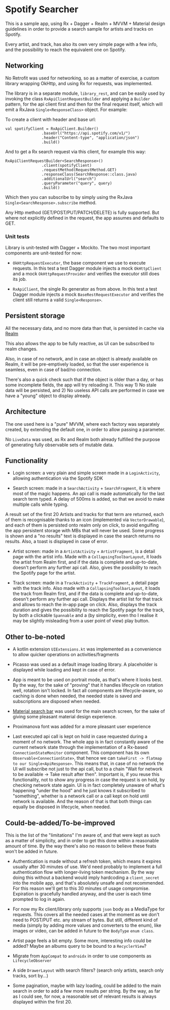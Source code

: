 # Spotify Searcher

This is a sample app, using Rx + Dagger + Realm + MVVM + Material design guidelines in order to provide a search sample for artists and tracks on Spotify.

Every artist, and track, has also its own very simple page with a few info, and the possibility to reach the equivalent one on Spotify.

## Networking

No Retrofit was used for networking, so as a matter of exercise, a custom library wrapping OkHttp, and using Rx for requests, was implemented.

The library is in a separate module, `library_rest`, and can be easily used by invoking the class `RxApiClientRequestBuilder` and applying a `Builder` pattern, for the api client first and then for the final request itself, which will emit a RxJava `Single<ResponseClass>` object. For example:

To create a client with header and base url:

```
val spotifyClient = RxApiClient.Builder()
                .baseUrl("https://api.spotify.com/v1/")
                .header("Content-type", "application/json")
                .build()
```

And to get a Rx search request via this client, for example this way:

```
RxApiClientRequestBuilder<SearchResponse>()
                .client(spotifyClient)
                .requestMethod(RequestMethod.GET)
                .responseClass(SearchResponse::class.java)
                .additionalUrl("search")
                .queryParameter("query", query)
                .build()
```

Which then you can subscribe to by simply using the RxJava `Single<SearchResponse>.subscribe` method. 

Any Http method (GET/POST/PUT/PATCH/DELETE) is fully supported. But where not explicitly defined in the request, the app assumes and defaults to GET.

### Unit tests

Library is unit-tested with Dagger + Mockito. The two most important components are unit-tested for now: 

- `OkHttpRequestExecutor`, the base component we use to execute requests. In this test a test Dagger module injects a mock `OkHttpClient` and a mock `OkHttpRequestProvider` and verifies the executor still does its job.

- `RxApiClient`, the single Rx generator as from above. In this test a test Dagger module injects a mock `BaseRestRequestExecutor` and verifies the client still returns a valid `Single<Response>`.


## Persistent storage

All the necessary data, and no more data than that, is persisted in cache via [Realm](https://realm.io/) 

This also allows the app to be fully reactive, as UI can be subscribed to realm changes.

Also, in case of no network, and in case an object is already available on Realm, it will be pre-emptively loaded, so that the user experience is seamless, even in case of bad/no connection.

There's also a quick check such that if the object is older than a day, or has some incomplete fields, the app will try reloading it. This way 1) No stale data will be persisted, and 2) No useless API calls are performed in case we have a "young" object to display already.

## Architecture

The one used here is a "pure" MVVM, where each factory was separately created, by extending the default one, in order to allow passing a parameter.

No `LiveData` was used, as Rx and Realm both already fulfilled the purpose of generating fully observable sets of mutable data.

## Functionality

- Login screen: a very plain and simple screen made in a `LoginActivity`, allowing authentication via the Spotify SDK

- Search screen: made in a `SearchActivity` + `SearchFragment`, it is where most of the magic happens. An api call is made automatically for the last search term typed. A delay of 500ms is added, so that we avoid to make multiple calls while typing. 

A result set of the first 20 Artists and tracks for that term are returned, each of them is recognisable thanks to an icon (implemented via `VectorDrawable`), and each of them is persisted onto realm only on click, to avoid engulfing the app persistent storage with MBs that will never be used. Some progress is shown and a "no results" text is displayed in case the search returns no results. Also, a toast is displayed in case of error. 

- Artist screen: made in a `ArtistActivity` + `ArtistFragment`, is a detail page with the artist info. Made with a `CollapsingToolbarLayout`, it loads the artist from Realm first, and if the data is complete and up-to-date, doesn't perform any further api call. Also, gives the possibility to reach the Spotify page for the artist.

- Track screen: made in a `TrackActivity` + `TrackFragment`, a detail page with the track info. Also made with a `CollapsingToolbarLayout`, it loads the track from Realm first, and if the data is complete and up-to-date, doesn't perform any further api call. Displays the artist list for that track and allows to reach the in-app page on click. Also, displays the track duration and gives the possibility to reach the Spotify page for the track, by both a clickable `Spannable` and a (by simplicity, even tho I realise it may be slightly misleading from a user point of view) play button.

## Other to-be-noted

- A kotlin extension `UIExtensions.kt` was implemented as a convenience to allow quicker operations on activities/fragments

- Picasso was used as a default image loading library. A placeholder is displayed while loading and kept in case of error.

- App is meant to be used on portrait mode, as that's where it looks best. By the way, for the sake of "proving" that it handles lifecycle on rotation well, rotation isn't locked. In fact all components are lifecycle-aware, so caching is done when needed, the needed state is saved and subscriptions are disposed when needed.

- [Material search bar](https://github.com/mancj/MaterialSearchBar) was used for the main search screen, for the sake of giving some pleasant material design experience.

- Proximanova font was added for a more pleasant user experience

- Last executed api call is kept on hold in case requested during a moment of no network. 
The whole app is in fact constantly aware of the current network state through the implementation of a Rx-based `ConnectionStateMonitor` component. This component has its own `Observable<ConnectionState>`, that hence we can `takeFirst -> flatmap` `to our Single<ApiResponse>`. This means that, in case of no network the UI will subscribe not just to the api call, but to a chain "Wait for network to be available -> Take result after then". Important is, if you reuse this functionality, not to show any progress in case the request is on hold, by checking network state again. UI is in fact completely unaware of what's happening "under the hood" and he just knows it subscribed to "something", whether is a network call or a call kept on hold until network is available. And the reason of that is that both things can equally be disposed in lifecycle, when needed.

## Could-be-added/To-be-improved

This is the list of the "limitations" I'm aware of, and that were kept as such as a matter of simplicity, and in order to get this done within a reasonable amount of time. By the way there's also no reason to believe these feats won't be added in future. 

- Authentication is made without a refresh token, which means it expires usually after 30 minutes of use. We'd need probably to implement a full authentication flow with longer-living token mechanism. By the way doing this without a backend would imply hardcoding a `client_secret` into the mobile app, and that's absolutely unsafe and not recommended. For this reason we'll get to this 30 minutes of usage compromise. Expiration is gracefully handled anyway, and the user is each time prompted to log in again.

- For now my Rx client/library only supports `json` body as a MediaType for requests. This covers all the needed cases at the moment as we don't need to POST/PUT etc. any stream of bytes. But still, different kind of media (simply by adding more values and converters to the enum), like images or video, can be added in future to the `BodyType` `enum class`.

- Artist page feels a bit empty. Some more, interesting info could be added? Maybe an albums query to be bound to a `RecyclerView`?

- Migrate from `AppCompat` to `androidx` in order to use components as `LifecycleObserver`

- A side `DrawerLayout` with search filters? (search only artists, search only tracks, sort by...)

- Some pagination, maybe with lazy loading, could be added to the main search in order to add a few more results per string. By the way, as far as I could see, for now, a reasonable set of relevant results is always displayed within the first 20.
